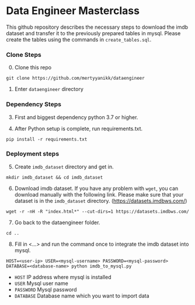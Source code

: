 # Data Engineer Masterclass

This github repository describes the necessary steps to download the imdb dataset and transfer it to the previously prepared tables in mysql. Please create the tables using the commands in `create_tables.sql`.  

### Clone Steps

0. Clone this repo

`git clone https://github.com/mertyyanikk/dataengineer`

1. Enter `dataengineer` directory

### Dependency Steps

3. First and biggest dependency python 3.7 or higher.

4. After Python setup is complete, run requirements.txt.

`pip install -r requirements.txt`

### Deployment steps
5. Create `imdb_dataset` directory and get in.

`mkdir imdb_dataset && cd imdb_dataset`

6. Download imdb dataset. If you have any problem with `wget`, you can download manually with the following link. Please make sure that your dataset is in the `imdb_dataset` directory. (https://datasets.imdbws.com/)

`wget -r -nH -R "index.html*" --cut-dirs=1 https://datasets.imdbws.com/`

7. Go back to the dataengineer folder.

`cd ..`

8. Fill in <...> and run the command once to integrate the imdb dataset into mysql.

`HOST=<user-ip> USER=<mysql-username> PASSWORD=<mysql-password> DATABASE=<database-name> python imdb_to_mysql.py`

* `HOST` IP address where mysql is installed 
* `USER` Mysql user name
* `PASSWORD` Mysql password
* `DATABASE` Database name which you want to import data
